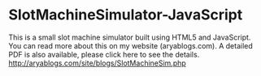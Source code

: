 # SlotMachineSimulator-JavaScript
This is a small slot machine simulator built using HTML5 and JavaScript. You can read more about this on my website (aryablogs.com). A detailed PDF is also available, please click here to see the details. http://aryablogs.com/site/blogs/SlotMachineSim.php
